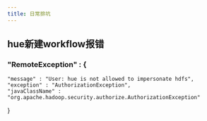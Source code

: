 ```yaml
---
title: 日常排坑
---
```


## hue新建workflow报错
### "RemoteException" : {
    "message" : "User: hue is not allowed to impersonate hdfs",
    "exception" : "AuthorizationException",
    "javaClassName" : "org.apache.hadoop.security.authorize.AuthorizationException"
  }
